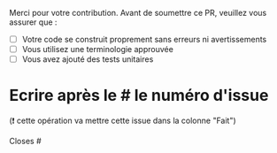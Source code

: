 Merci pour votre contribution.
Avant de soumettre ce PR, veuillez vous assurer que :

- [ ] Votre code se construit proprement sans erreurs ni avertissements
- [ ] Vous utilisez une terminologie approuvée
- [ ] Vous avez ajouté des tests unitaires

# Ecrire après le # le numéro d'issue 
(:exclamation: cette opération va mettre cette issue dans la colonne "Fait")

Closes #